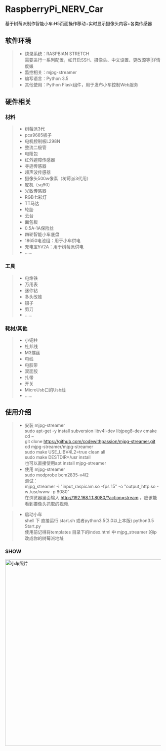 # RaspberryPi_NERV_Car
基于树莓派制作智能小车:H5页面操作移动+实时显示摄像头内容+各类传感器



## 软件环境
> * 烧录系统：RASPBIAN STRETCH  
    需要进行一系列配置，如开启SSH、摄像头、中文设置、更改源等|详情度娘
> * 监控相关：mjpg-streamer
> * 编写语言：Python 3.5
> * 其他使用：Python Flask组件，用于发布小车控制Web服务

## 硬件相关
### 材料
> * 树莓派3代
> * pca9685板子
> * 电机控制板L298N
> * 整流二极管
> * 电阻包
> * 红外避障传感器 
> * 寻迹传感器
> * 超声波传感器
> * 摄像头500w像素（树莓派3代用）
> * 舵机（sg90） 
> * 光敏传感器
> * RGB七彩灯
> * TT马达 
> * 轮胎 
> * 云台 
> * 面包板
> * 0.5A-1A保险丝
> * 四轮智能小车底盘
> * 18650电池组：用于小车供电
> * 充电宝5V2A：用于树莓派供电
> * ......



### 工具
> * 电烙铁
> * 万用表
> * 迷你钻
> * 多头改锥
> * 镊子
> * 剪刀
> * ......

### 耗材/其他
> * 小铜柱
> * 杜邦线
> * M3螺丝
> * 电线
> * 电胶带
> * 双面胶
> * 扎带
> * 开关
> * MicroUsb口的Usb线
> * ......

## 使用介绍
> * 安装 mjpg-streamer 
    <br>
    sudo apt-get -y install subversion libv4l-dev libjpeg8-dev cmake
    <br>
    cd ~
    <br>
    git clone https://github.com/codewithpassion/mjpg-streamer.git
    <br>
    cd mjpg-streamer/mjpg-streamer
    <br>
    sudo make USE_LIBV4L2=true clean all
    <br>
    sudo make DESTDIR=/usr install
    <br>
    也可以直接使用apt install mjpg-streamer 
    <br>
> * 使用 mjpg-streamer 
    <br>
    sudo modprobe bcm2835-v4l2
    <br>
    测试：
    <br>
    mjpg_streamer -i "input_raspicam.so  -fps 15" -o "output_http.so -w /usr/www -p 8080"
    <br>
    在浏览器里面输入 http://192.168.1.1:8080/?action=stream ，应该能看到摄像头抓取的视频.
    
> * 启动小车
    <br>
    shell 下 直接运行 start.sh 或者python3.5(3.0以上本版) python3.5 Start.py
    <br>
    使用前记得将templates 目录下的index.html 中 mjpg_streamer 的ip改成你的树莓派地址
  
###  SHOW
<img src="https://github.com/greenbamboos/RaspberryPi_NERV_Car/tree/master/show/1869963897.jpg" width="600" alt="小车照片"/>

